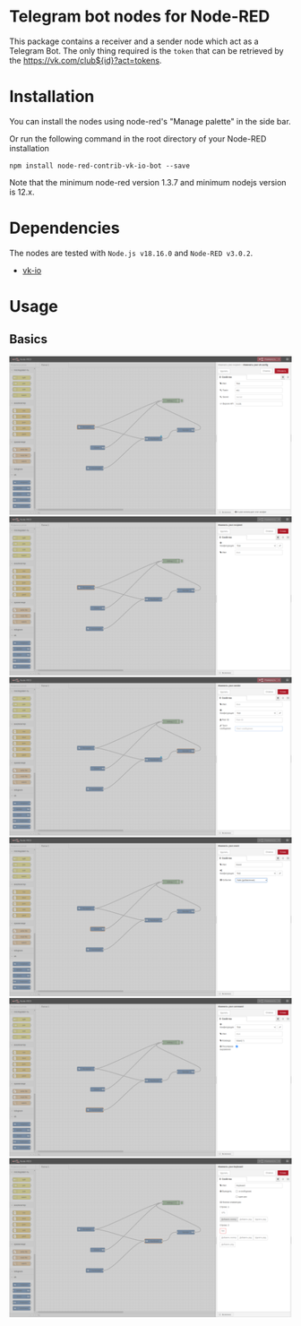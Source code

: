 # Telegram bot nodes for Node-RED



This package contains a receiver and a sender node which act as a Telegram Bot.
The only thing required is the `token` that can be retrieved by the https://vk.com/club${id}?act=tokens.

 

# Installation

You can install the nodes using node-red's "Manage palette" in the side bar.

Or run the following command in the root directory of your Node-RED installation

    npm install node-red-contrib-vk-io-bot --save

Note that the minimum node-red version 1.3.7 and minimum nodejs version is 12.x. 


# Dependencies
The nodes are tested with `Node.js v18.16.0` and `Node-RED v3.0.2`.
 - [vk-io](https://github.com/negezor/vk-io)


# Usage
## Basics
![Config](https://github.com/borovlioff/node-red-contrib-vk-io-bot/blob/master/doc/0.png)
![Receiver](https://github.com/borovlioff/node-red-contrib-vk-io-bot/blob/master/doc/1.png)
![Sender](https://github.com/borovlioff/node-red-contrib-vk-io-bot/blob/master/doc/5.png)
![Event](https://github.com/borovlioff/node-red-contrib-vk-io-bot/blob/master/doc/2.png)
![Command](https://github.com/borovlioff/node-red-contrib-vk-io-bot/blob/master/doc/3.png)
![Keyboard](https://github.com/borovlioff/node-red-contrib-vk-io-bot/blob/master/doc/4.png)

